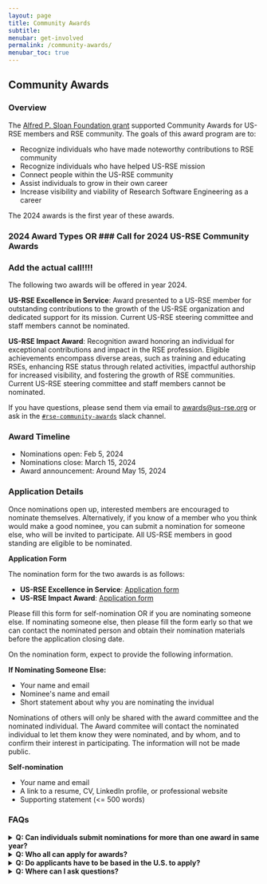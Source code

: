 ```yaml
---
layout: page
title: Community Awards
subtitle:
menubar: get-involved
permalink: /community-awards/
menubar_toc: true
---
```


## Community Awards

### Overview

The [Alfred P. Sloan Foundation grant](https://us-rse.org/2023-04-27-sloan-grant-initiatives/)
supported Community Awards for US-RSE members and RSE community. The goals of this award program are to:

- Recognize individuals who have made noteworthy contributions to RSE community
- Recognize individuals who have helped US-RSE mission
- Connect people within the US-RSE community
- Assist individuals to grow in their own career
- Increase visibility and viability of Research Software Engineering as a career

The 2024 awards is the first year of these awards. 

### 2024 Award Types OR ### Call for 2024 US-RSE Community Awards
### Add the actual call!!!!

The following two awards will be offered in year 2024.

**US-RSE Excellence in Service**: 
Award presented to a US-RSE member for outstanding contributions to the growth of the US-RSE organization and dedicated support for its mission. Current US-RSE steering committee and staff members cannot be nominated.

**US-RSE Impact Award**: 
Recognition award honoring an individual for exceptional contributions and impact in the RSE profession. Eligible achievements encompass diverse areas, such as training and educating RSEs, enhancing RSE status through related activities, impactful authorship for increased visibility, and fostering the growth of RSE communities.  Current US-RSE steering committee and staff members cannot be nominated.

If you have questions, please send them via email to [awards@us-rse.org](mailto:awards@us-rse.org)
or ask in the [`#rse-community-awards`](https://usrse.slack.com/archives/C061FLX5J57) slack channel.


### Award Timeline
* Nominations open: Feb 5, 2024
* Nominations close: March 15, 2024
* Award announcement:  Around May 15, 2024 


### Application Details

Once nominations open up, interested members are encouraged to nominate themselves.
Alternatively, if you know of a member who you think would make a good nominee, you can submit a nomination 
for someone else, who will be invited to participate.  All US-RSE members in good standing are eligible to be nominated.

**Application  Form**

The nomination form for the two awards is as follows:
* **US-RSE Excellence in Service**: [Application form](https://docs.google.com/forms/d/e/1FAIpQLSfMBJR5VoQyg15XJRvFwigmUwt31g9QL7JJ3pXWU7GtBPXF8Q/viewform)
* **US-RSE Impact Award**:  [Application form](https://docs.google.com/forms/d/e/1FAIpQLSfun2ePaHiXEt4CnceCBiB4TBI5ORlC8KwkjgslahPhVs1jdw/viewform)

Please fill this form for self-nomination OR if you are nominating someone else. If nominating someone else, then please fill the form early so that we can contact the nominated person and obtain their nomination materials before the application closing date.

On the nomination form, expect to provide the following information.

**If Nominating Someone Else:**
* Your name and email
* Nominee's name and email
* Short statement about why you are nominating the invidual

Nominations of others will only be shared with the award committee and the
nominated individual. The Award commitee  will contact the nominated individual
to let them know they were nominated, and by whom, and to confirm their
interest in participating. The information will not be made public.

**Self-nomination**

* Your name and email
* A link to a resume, CV, LinkedIn profile, or professional website
* Supporting statement (<= 500 words)


### FAQs

<details>
  <summary><b>Q: Can individuals submit nominations for more than one award in same year?</b></summary>
    A: No, individuals cannot apply for multiple awards in the same year.
</details>

<details>
  <summary><b>Q: Who all can apply for awards? </b></summary>
    A: The applicant/nominee has to be a current US-RSE member. Current US-RSE Steering Committee members or staff members cannot apply for awards.
</details>

<details>
  <summary><b>Q: Do applicants have to be based in the U.S. to apply?</b></summary>
    A: No; any member of US-RSE is eligible to apply.
</details>

<details>
  <summary><b>Q: Where can I ask questions?</b></summary>
    A: An #rse-community-awards channel is available on US-RSE slack workspace or send an email to [awards@us-rse.org](mailto:awards@us-rse.org) for questions and discussions.
</details>
